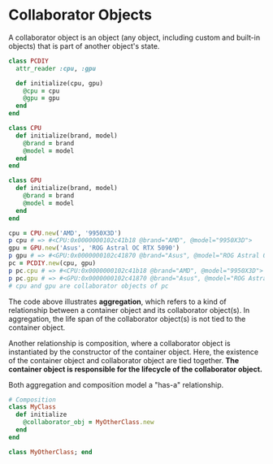 # Collaborator Objects
A collaborator object is an object (any object, including custom and built-in objects) that is part of another object's state.

```ruby
class PCDIY
  attr_reader :cpu, :gpu

  def initialize(cpu, gpu)
    @cpu = cpu
    @gpu = gpu
  end
end

class CPU
  def initialize(brand, model)
    @brand = brand
    @model = model
  end
end

class GPU
  def initialize(brand, model)
    @brand = brand
    @model = model
  end
end

cpu = CPU.new('AMD', '9950X3D')
p cpu # => #<CPU:0x0000000102c41b18 @brand="AMD", @model="9950X3D">
gpu = GPU.new('Asus', 'ROG Astral OC RTX 5090')
p gpu # => #<GPU:0x0000000102c41870 @brand="Asus", @model="ROG Astral OC RTX 5090">
pc = PCDIY.new(cpu, gpu)
p pc.cpu # => #<CPU:0x0000000102c41b18 @brand="AMD", @model="9950X3D">
p pc.gpu # => #<GPU:0x0000000102c41870 @brand="Asus", @model="ROG Astral OC RTX 5090">
# cpu and gpu are collaborator objects of pc
```

The code above illustrates **aggregation**, which refers to a kind of relationship between a container object and its collaborator object(s). In aggregation, the life span of the collaborator object(s) is not tied to the container object.

Another relationship is composition, where a collaborator object is instantiated by the constructor of the container object. Here, the existence of the container object and collaborator object are tied together. **The container object is responsible for the lifecycle of the collaborator object.**

Both aggregation and composition model a "has-a" relationship.

```ruby
# Composition
class MyClass
  def initialize
    @collaborator_obj = MyOtherClass.new
  end
end

class MyOtherClass; end
```